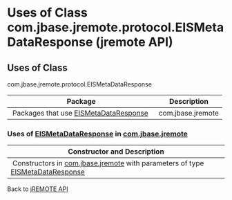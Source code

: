 # Uses of Class com.jbase.jremote.protocol.EISMetaDataResponse (jremote API)

<PageHeader />

## Uses of Class
com.jbase.jremote.protocol.EISMetaDataResponse

| Package<br> | Description<br> |
| --- | --- |
 Packages that use [EISMetaDataResponse](./../../eismetadataresponse-%28jremote-api%29 "class in com.jbase.jremote.protocol")  | com.jbase.jremote<br> |  <br> |





### Uses of [EISMetaDataResponse](./../../eismetadataresponse-%28jremote-api%29 "class in com.jbase.jremote.protocol") in [com.jbase.jremote](./../../../../../jremote-api)


| Constructor and Description<br> |
| --- |
 Constructors in [com.jbase.jremote](./../../../../../jremote-api) with parameters of type [EISMetaDataResponse](./../../eismetadataresponse-%28jremote-api%29 "class in com.jbase.jremote.protocol")  | `EISMetaDataRepository(EISMetaDataResponse mdRespository)` <br> |

Back to [jREMOTE API](com_jbase_jremote_package-summary)
